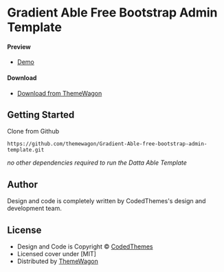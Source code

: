 # Gradient Able Free Bootstrap Admin Template

#### Preview

 - [Demo](https://themewagon.github.io/Gradient-Able-free-bootstrap-admin-template/)

#### Download
 - [Download from ThemeWagon]( https://themewagon.com/themes/free-html5-bootstrap-4-admin-dashboard-template-gradient-able)
 
 
## Getting Started

Clone from Github 
```
https://github.com/themewagon/Gradient-Able-free-bootstrap-admin-template.git
```
*no other dependencies required to run the Datta Able Template*
## Author

Design and code is completely written by CodedThemes's design and development team.  


## License

 - Design and Code is Copyright &copy; [CodedThemes](https://www.codedthemes.com)
 - Licensed cover under [MIT]
 - Distributed by [ThemeWagon](https://themewagon.com)


